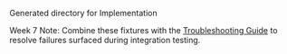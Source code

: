 Generated directory for Implementation

Week 7 Note: Combine these fixtures with the [Troubleshooting Guide](../../../docs/operations/troubleshooting.md) to resolve failures surfaced during integration testing.